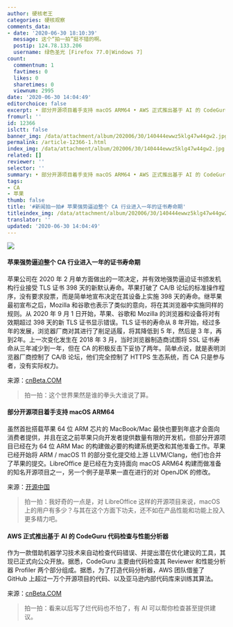 ```yaml
---
author: 硬核老王
categories: 硬核观察
comments_data:
- date: '2020-06-30 18:10:39'
  message: 这个“拍一拍”挺不错的啊。
  postip: 124.78.133.206
  username: 绿色圣光 [Firefox 77.0|Windows 7]
count:
  commentnum: 1
  favtimes: 0
  likes: 0
  sharetimes: 0
  viewnum: 2995
date: '2020-06-30 14:04:49'
editorchoice: false
excerpt: • 部分开源项目着手支持 macOS ARM64 • AWS 正式推出基于 AI 的 CodeGuru 代码检查与性能分析器
fromurl: ''
id: 12366
islctt: false
banner_img: /data/attachment/album/202006/30/140444ewwz5klg47w44gw2.jpg
permalink: /article-12366-1.html
index_img: /data/attachment/album/202006/30/140444ewwz5klg47w44gw2.jpg
related: []
reviewer: ''
selector: ''
summary: • 部分开源项目着手支持 macOS ARM64 • AWS 正式推出基于 AI 的 CodeGuru 代码检查与性能分析器
tags:
- CA
- 苹果
thumb: false
title: '#新闻拍一拍# 苹果强势逼迫整个 CA 行业进入一年的证书寿命期'
titleindex_img: /data/attachment/album/202006/30/140444ewwz5klg47w44gw2.jpg
translator: ''
updated: '2020-06-30 14:04:49'
---
```


![](/data/attachment/album/202006/30/140444ewwz5klg47w44gw2.jpg)


#### 苹果强势逼迫整个 CA 行业进入一年的证书寿命期


苹果公司在 2020 年 2 月单方面做出的一项决定，并有效地强势逼迫证书颁发机构行业接受 TLS 证书 398 天的新默认寿命。苹果打破了 CA/B 论坛的标准操作程序，没有要求投票，而是简单地宣布决定在其设备上实施 398 天的寿命。继苹果最初宣布之后，Mozilla 和谷歌也表示了类似的意向，将在其浏览器中实施同样的规则。从 2020 年 9 月 1 日开始，苹果、谷歌和 Mozilla 的浏览器和设备将对有效期超过 398 天的新 TLS 证书显示错误。TLS 证书的寿命从 8 年开始，经过多年的发展，浏览器厂商对其进行了削足适履，将其降低到 5 年，然后是 3 年，再到2年。上一次变化发生在 2018 年 3 月，当时浏览器制造商试图将 SSL 证书寿命从三年减少到一年，但在 CA 的积极反击下妥协了两年。简单点说，就是表明浏览器厂商控制了 CA/B 论坛，他们完全控制了 HTTPS 生态系统，而 CA 只是参与者，没有实际权力。


来源：[cnBeta.COM](https://www.cnbeta.com/articles/tech/997007.htm)



> 
> 拍一拍：这个世界果然是谁的拳头大谁说了算。
> 
> 
> 


#### 部分开源项目着手支持 macOS ARM64


虽然首批搭载苹果 64 位 ARM 芯片的 MacBook/Mac 最快也要到年底才会面向消费者提供，并且在这之前苹果只向开发者提供数量有限的开发机，但部分开源项目已经在为 64 位 ARM Mac 的构建做必要的构建系统更改和其他准备工作。苹果已经开始将 ARM / macOS 11 的部分变化提交给上游 LLVM/Clang，他们也合并了苹果的提交。LibreOffice 是已经在为支持面向 macOS ARM64 构建而做准备的知名开源项目之一，另一个例子是苹果一直在进行的对 OpenJDK 的修改。


来源：[开源中国](https://www.oschina.net/news/116811/open-source-arm64-macos-start?tdsourcetag=s_pctim_aiomsg)



> 
> 拍一拍：我好奇的一点是，对 LibreOffice 这样的开源项目来说，macOS 上的用户有多少？与其在这个方面下功夫，还不如在产品性能和功能上投入更多精力吧。
> 
> 
> 


#### AWS 正式推出基于 AI 的 CodeGuru 代码检查与性能分析器


作为一款借助机器学习技术来自动检查代码错误、并提出潜在优化建议的工具，其现已正式向公众开放。据悉，CodeGuru 主要由代码检查其 Reviewer 和性能分析器 Profiler 两个部分组成。据悉，为了打造代码分析器，AWS 团队借鉴了 GitHub 上超过一万个开源项目的代码、以及亚马逊内部代码库来训练其算法。


来源：[cnBeta.COM](https://www.cnbeta.com/articles/tech/997275.htm)



> 
> 拍一拍：看来以后写了烂代码也不怕了，有 AI 可以帮你检查甚至提供建议。
> 
> 
>